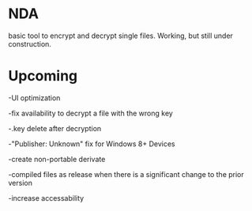 # NDA
basic tool to encrypt and decrypt single files. Working, but still under construction.

# Upcoming
-UI optimization

-fix availability to decrypt a file with the wrong key

-.key delete after decryption

-"Publisher: Unknown" fix for Windows 8+ Devices

-create non-portable derivate

-compiled files as release when there is a significant change to the prior version

-increase accessability
